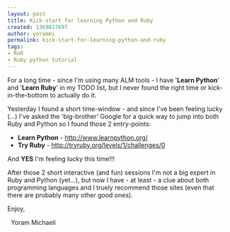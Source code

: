```yaml
---
layout: post
title: Kick-start for learning Python and Ruby
created: 1369817697
author: yorammi
permalink: kick-start-for-learning-python-and-ruby
tags:
- RoR
- Ruby python tutorial
---
```

<p>For a long time - since I&#39;m using many ALM tools - I have &#39;<strong>Learn Python</strong>&#39; and &#39;<strong>Learn Ruby</strong>&#39; in my TODO list, but I never found the right time or kick-in-the-bottom to actually do it.</p>
<p>Yesterday I found a short time-window - and since I&#39;ve been feeling lucky (...) I&#39;ve asked the &#39;big-brother&#39; Google for a quick way to jump into both Ruby and Python so I found those 2 entry-points:</p>
<ul>
	<li>
		<strong>Learn Python</strong> -&nbsp;<a href="http://www.learnpython.org/">http://www.learnpython.org/</a></li>
	<li>
		<strong>Try Ruby</strong> -&nbsp;<a href="http://tryruby.org/levels/1/challenges/0">http://tryruby.org/levels/1/challenges/0</a></li>
</ul>
<p>And&nbsp;<strong>YES</strong>&nbsp;I&#39;m feeling lucky this time!!!</p>
<p>After those 2 short interactive (and fun) sessions I&#39;m not a big expert in Ruby and Python (yet...), but now I have - at least - a clue about both programming languages and I truely recommend those sites (even that there are probably many other good ones).</p>
<p>Enjoy,</p>
<p>&nbsp; Yoram Michaeli</p>
